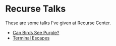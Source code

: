 # Recurse Talks

These are some talks I've given at Recurse Center.

- [Can Birds See Purple?](purple/)
- [Terminal Escapes](terminal-escapes/)
